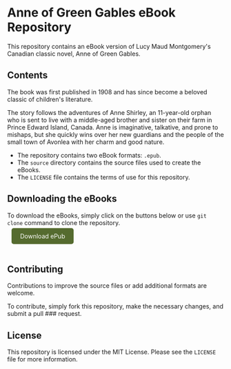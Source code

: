 <!DOCTYPE html>
<html>
  <head>
    <meta charset="UTF-8">
  </head>
  <body>
    <h1>Anne of Green Gables eBook Repository</h1>
    <p>This repository contains an eBook version of Lucy Maud Montgomery's Canadian classic novel, Anne of Green Gables.</p>
    <h2>Contents</h2>
    <p>The book was first published in 1908 and has since become a beloved classic of children's literature.

The story follows the adventures of Anne Shirley, an 11-year-old orphan who is sent to live with a middle-aged brother and sister on their farm in Prince Edward Island, Canada. Anne is imaginative, talkative, and prone to mishaps, but she quickly wins over her new guardians and the people of the small town of Avonlea with her charm and good nature.
</p>
    <ul>
      <li>The repository contains two eBook formats: <code>.epub</code>.</li>
      <li>The <code>source</code> directory contains the source files used to create the eBooks.</li>
      <li>The <code>LICENSE</code> file contains the terms of use for this repository.</li>
    </ul>
    <h2>Downloading the eBooks</h2>
    <p>To download the eBooks, simply click on the buttons below or use <code>git clone</code> command to clone the repository.</p><div class="download_epub"  style="margin: 10px; margin-buttom: 0px;">
    <a href="#" style="background-color: #556B2F; color: white; padding: 10px 20px; text-decoration: none; border-radius: 5px;">Download ePub</a></div><br/>
    <h2>Contributing</h2>
    <p>Contributions to improve the source files or add additional formats are welcome.</p>
    <p>To contribute, simply fork this repository, make the necessary changes, and submit a pull ### request.</p>
    <h2>License</h2>
    <p>This repository is licensed under the MIT License. Please see the <code>LICENSE</code> file for more information.</p>
  </body>
</html>
